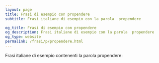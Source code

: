 ```yaml
---
layout: page
title: Frasi di esempio con propendere 
subtitle: Frasi italiane di esempio con la parola  propendere

og_title: Frasi di esempio con propendere 
og_description: Frasi italiane di esempio con la parola  propendere
og_type: website
permalink: /frasi/p/propendere.html
---
```


Frasi italiane di esempio contenenti la parola propendere:


